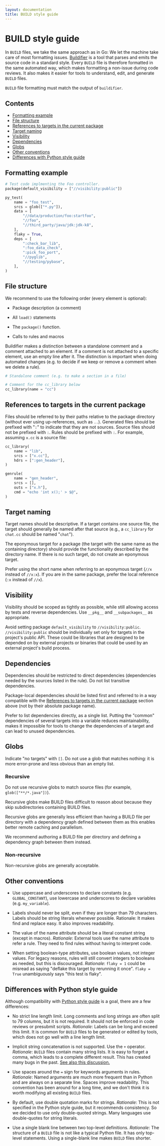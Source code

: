 ```yaml
---
layout: documentation
title: BUILD style guide
---
```


# BUILD style guide


In `BUILD` files, we take the same approach as in Go: We let the machine take care
of most formatting issues.
[Buildifier](https://github.com/bazelbuild/buildifier) is a tool that parses and
emits the source code in a standard style. Every `BUILD` file is therefore
formatted in the same automated way, which makes formatting a non-issue during
code reviews. It also makes it easier for tools to understand, edit, and
generate `BUILD` files.

`BUILD` file formatting must match the output of `buildifier`.


## Contents

-   [Formatting example](#formatting-example)
-   [File structure](#file-structure)
-   [References to targets in the current package](#references-to-targets-in-the-current-package)
-   [Target naming](#target-naming)
-   [Visibility](#visibility)
-   [Dependencies](#dependencies)
-   [Globs](#globs)
-   [Other conventions](#other-conventions)
-   [Differences with Python style guide](#differences-with-python-style-guide)

## Formatting example

```python
# Test code implmenting the Foo controller.
package(default_visibility = ["//visibility:public"])

py_test(
    name = "foo_test",
    srcs = glob(["*.py"]),
    data = [
        "//data/production/foo:startfoo",
        "//foo",
        "//third_party/java/jdk:jdk-k8",
    ],
    flaky = True,
    deps = [
        ":check_bar_lib",
        ":foo_data_check",
        ":pick_foo_port",
        "//pyglib",
        "//testing/pybase",
    ],
)
```

## File structure

We recommend to use the following order (every element is optional):

*   Package description (a comment)

*   All `load()` statements

*   The `package()` function.

*   Calls to rules and macros

Buildifier makes a distinction between a standalone comment and a comment
attached to an element. If a comment is not attached to a specific element, use
an empty line after it. The distinction is important when doing automated
changes (e.g. to decide if we keep or remove a comment when we delete a rule).

```python
# Standalone comment (e.g. to make a section in a file)

# Comment for the cc_library below
cc_library(name = "cc")
```

## References to targets in the current package

Files should be referred to by their paths relative to the package directory
(without ever using up-references, such as `..`). Generated files should be
prefixed with "`:`" to indicate that they are not sources. Source files
should not be prefixed with `:`. Rules should be prefixed with `:`. For
example, assuming `x.cc` is a source file:

```python
cc_library(
    name = "lib",
    srcs = ["x.cc"],
    hdrs = [":gen_header"],
)

genrule(
    name = "gen_header",
    srcs = [],
    outs = ["x.h"],
    cmd = "echo 'int x();' > $@",
)
```

## Target naming

Target names should be descriptive. If a target contains one source file,
the target should generally be named after that source (e.g., a `cc_library`
for `chat.cc` should be named "`chat`").

The eponymous target for a package (the target with the same name as the
containing directory) should provide the functionality described by the
directory name. If there is no such target, do not create an eponymous
target.

Prefer using the short name when referring to an eponymous target (`//x`
instead of `//x:x`). If you are in the same package, prefer the local
reference (`:x` instead of `//x`).

## Visibility

Visibility should be scoped as tightly as possible, while still allowing access
by tests and reverse dependencies. Use `__pkg__` and `__subpackages__` as
appropriate.

Avoid setting package `default_visibility` to `//visibility:public`.
`//visibility:public` should be individually set only for targets in the
project's public API. These could be libraries that are designed to be depended
on by external projects or binaries that could be used by an external project's
build process.

## Dependencies

Dependencies should be restricted to direct dependencies (dependencies
needed by the sources listed in the rule). Do not list transitive
dependencies.

Package-local dependencies should be listed first and referred to in a way
compatible with the
[References to targets in the current package](#references-to-targets-in-the-current-package)
section above (not by their absolute package name).

Prefer to list dependencies directly, as a single list. Putting the "common"
dependencies of several targets into a variable reduces maintainability, makes
it impossible for tools to change the dependencies of a target and can lead to
unused dependencies.

## Globs

Indicate "no targets" with `[]`. Do not use a glob that matches nothing: it
is more error-prone and less obvious than an empty list.

### Recursive

Do not use recursive globs to match source files (for example,
`glob(["**/*.java"])`).

Recursive globs make BUILD files difficult to reason about because they skip
subdirectories containing BUILD files.

Recursive globs are generally less efficient than having a BUILD file per
directory with a dependency graph defined between them as this enables better
remote caching and parallelism.

We recommend authoring a BUILD file per directory and defining a dependency
graph between them instead.

### Non-recursive

Non-recursive globs are generally acceptable.

## Other conventions

 * Use uppercase and underscores to declare constants (e.g. `GLOBAL_CONSTANT`),
   use lowercase and underscores to declare variables (e.g. `my_variable`).

 * Labels should never be split, even if they are longer than 79 characters.
   Labels should be string literals whenever possible. Rationale: It makes
   find and replace easy. It also improves readability.

 * The value of the name attribute should be a literal constant string (except
   in macros). *Rationale*: External tools use the name attribute to refer a
   rule. They need to find rules without having to interpret code.

 * When setting boolean-type attributes, use boolean values, not integer values.
   For legacy reasons, rules will still convert integers to booleans as needed,
   but this is discouraged. *Rationale*: `flaky = 1` could be misread as saying
   "deflake this target by rerunning it once". `flaky = True` unambiguously says
   "this test is flaky".

## Differences with Python style guide

Although compatibility with
[Python style guide](https://www.python.org/dev/peps/pep-0008/) is a goal, there
are a few differences:

 * No strict line length limit. Long comments and long strings are often split
   to 79 columns, but it is not required. It should not be enforced in code
   reviews or presubmit scripts. *Rationale*: Labels can be long and exceed this
   limit. It is common for `BUILD` files to be generated or edited by tools, which
   does not go well with a line length limit.

 * Implicit string concatenation is not supported. Use the `+` operator.
   *Rationale*: `BUILD` files contain many string lists. It is easy to forget a
   comma, which leads to a complete different result. This has created many bugs
   in the past. [See also this discussion.](https://lwn.net/Articles/551438/)

 * Use spaces around the `=` sign for keywords arguments in rules. *Rationale*:
   Named arguments are much more frequent than in Python and are always on a
   separate line. Spaces improve readability. This convention has been around
   for a long time, and we don't think it is worth modifying all existing
   `BUILD` files.

 * By default, use double quotation marks for strings. *Rationale*: This is not
   specified in the Python style guide, but it recommends consistency. So we
   decided to use only double-quoted strings. Many languages use double-quotes
   for string literals.

 * Use a single blank line between two top-level definitions. *Rationale*: The
   structure of a `BUILD` file is not like a typical Python file. It has only
   top-level statements. Using a single-blank line makes `BUILD` files shorter.
